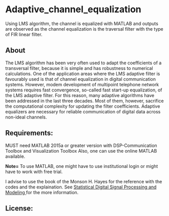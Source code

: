 # Adaptive_channel_equalization
Using LMS algorithm, the channel is equalized with MATLAB and outputs are observed as the channel equalization is the traversal filter with the type of FIR linear filter.

## About
The LMS algorithm has been very often used to adapt the coefficients of a transversal filter, because it is simple and has robustness to numerical calculations. One of the application areas where the LMS adaptive filter is favourably used is that of channel equalization in digital communication systems. However, modem development of multipoint telephone network systems requires fast convergence, so-called fast start-up equalization, of the LMS adaptive filter. For this reason, many adaptive algorithms have been addressed in the last three decades. Most of them, however, sacrifice the computational complexity for updating the filter coefficients. Adaptive equalizers are necessary for reliable communication of digital data across non-ideal channels.

## Requirements:

MUST need MATLAB 2015a or greater version with DSP-Communication Toolbox and Visualization Toolbox
Also, one can use the online MATLAB available.

**Note=** To use MATLAB, one might have to use institutional login or might have to work with free trial.

I advise to use the book of the Monson H. Hayes for the reference with the codes and the explaination. See <a href= 'https://bcs.wiley.com/he-bcs/Books?action=index&itemId=0471594318&bcsId=3698'> Statistical Digital Signal Processing and Modeling </a> for the more information.

## License:

